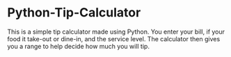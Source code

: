 # Python-Tip-Calculator
This is a simple tip calculator made using Python. 
You enter your bill, if your food it take-out or dine-in, and the service level. The calculator then gives you a range to help decide how much you will tip.
